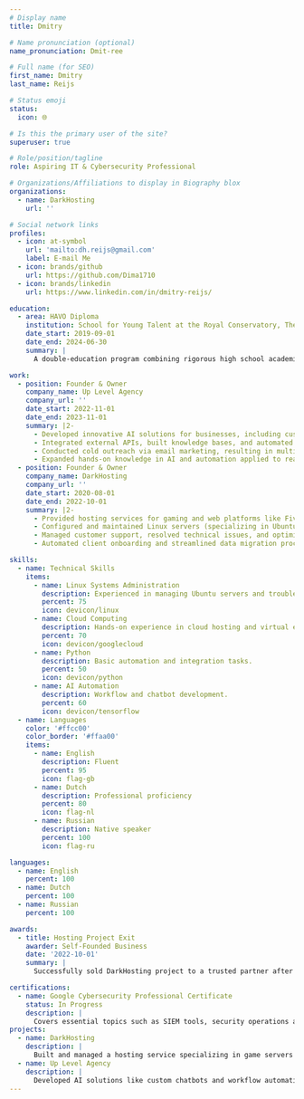 ```yaml
---
# Display name
title: Dmitry

# Name pronunciation (optional)
name_pronunciation: Dmit-ree

# Full name (for SEO)
first_name: Dmitry
last_name: Reijs

# Status emoji
status:
  icon: 🌐

# Is this the primary user of the site?
superuser: true

# Role/position/tagline
role: Aspiring IT & Cybersecurity Professional

# Organizations/Affiliations to display in Biography blox
organizations:
  - name: DarkHosting
    url: ''

# Social network links
profiles:
  - icon: at-symbol
    url: 'mailto:dh.reijs@gmail.com'
    label: E-mail Me
  - icon: brands/github
    url: https://github.com/Dima1710
  - icon: brands/linkedin
    url: https://www.linkedin.com/in/dmitry-reijs/

education:
  - area: HAVO Diploma
    institution: School for Young Talent at the Royal Conservatory, The Hague
    date_start: 2019-09-01
    date_end: 2024-06-30
    summary: |
      A double-education program combining rigorous high school academics with intensive musical training. Curriculum included liberal arts, music theory, history, private piano lessons, and choir, alongside exposure to other disciplines such as ballet and visual arts.

work:
  - position: Founder & Owner
    company_name: Up Level Agency
    company_url: ''
    date_start: 2022-11-01
    date_end: 2023-11-01
    summary: |2-
      - Developed innovative AI solutions for businesses, including custom chatbots and automated workflows using platforms like Voiceflow and Botpress.
      - Integrated external APIs, built knowledge bases, and automated processes with Python scripts.
      - Conducted cold outreach via email marketing, resulting in multiple client meetings and a successful website project.
      - Expanded hands-on knowledge in AI and automation applied to real-world scenarios.
  - position: Founder & Owner
    company_name: DarkHosting
    company_url: ''
    date_start: 2020-08-01
    date_end: 2022-10-01
    summary: |2-
      - Provided hosting services for gaming and web platforms like FiveM and Minecraft.
      - Configured and maintained Linux servers (specializing in Ubuntu), utilizing WHMCS and Pterodactyl for automation and management.
      - Managed customer support, resolved technical issues, and optimized server performance.
      - Automated client onboarding and streamlined data migration processes using SFTP tools and custom scripts.

skills:
  - name: Technical Skills
    items:
      - name: Linux Systems Administration
        description: Experienced in managing Ubuntu servers and troubleshooting.
        percent: 75
        icon: devicon/linux
      - name: Cloud Computing
        description: Hands-on experience in cloud hosting and virtual environments.
        percent: 70
        icon: devicon/googlecloud
      - name: Python
        description: Basic automation and integration tasks.
        percent: 50
        icon: devicon/python
      - name: AI Automation
        description: Workflow and chatbot development.
        percent: 60
        icon: devicon/tensorflow
  - name: Languages
    color: '#ffcc00'
    color_border: '#ffaa00'
    items:
      - name: English
        description: Fluent
        percent: 95
        icon: flag-gb
      - name: Dutch
        description: Professional proficiency
        percent: 80
        icon: flag-nl
      - name: Russian
        description: Native speaker
        percent: 100
        icon: flag-ru

languages:
  - name: English
    percent: 100
  - name: Dutch
    percent: 100
  - name: Russian
    percent: 100

awards:
  - title: Hosting Project Exit
    awarder: Self-Founded Business
    date: '2022-10-01'
    summary: |
      Successfully sold DarkHosting project to a trusted partner after two years of building and managing the hosting service.

certifications:
  - name: Google Cybersecurity Professional Certificate
    status: In Progress
    description: |
      Covers essential topics such as SIEM tools, security operations automation, and cyber risk management.
projects:
  - name: DarkHosting
    description: |
      Built and managed a hosting service specializing in game servers and cloud solutions, offering automated tools and exceptional support to clients.
  - name: Up Level Agency
    description: |
      Developed AI solutions like custom chatbots and workflow automations for businesses, with a focus on innovation and client satisfaction.
---
```

